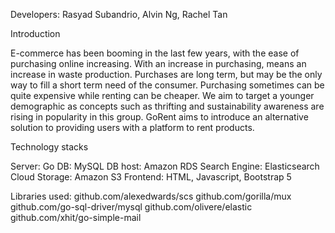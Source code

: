 Developers: Rasyad Subandrio, Alvin Ng, Rachel Tan

Introduction

E-commerce has been booming in the last few years, with the ease of purchasing online increasing. With an increase in purchasing, means an increase in waste production. Purchases are long term, but may be the only way to fill a short term need of the consumer. Purchasing sometimes can be quite expensive while renting can be cheaper. We aim to target a younger demographic as concepts such as thrifting and sustainability awareness are rising in popularity in this group. GoRent aims to introduce an alternative solution to providing users with a platform to rent products.

Technology stacks

Server: Go
DB: MySQL
DB host: Amazon RDS
Search Engine: Elasticsearch
Cloud Storage: Amazon S3
Frontend: HTML, Javascript, Bootstrap 5

Libraries used:
github.com/alexedwards/scs
github.com/gorilla/mux
github.com/go-sql-driver/mysql
github.com/olivere/elastic
github.com/xhit/go-simple-mail


